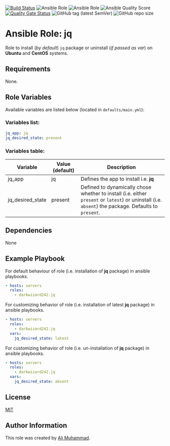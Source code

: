 [![Build Status](https://travis-ci.com/darkwizard242/ansible-role-jq.svg?branch=master)](https://travis-ci.com/darkwizard242/ansible-role-jq) ![Ansible Role](https://img.shields.io/ansible/role/42038?color=dark%20green) ![Ansible Role](https://img.shields.io/ansible/role/d/42038?color=dark&style=flat-square) ![Ansible Quality Score](https://img.shields.io/ansible/quality/42038?label=ansible%20quality%20score) [![Quality Gate Status](https://sonarcloud.io/api/project_badges/measure?project=ansible-role-jq&metric=alert_status)](https://sonarcloud.io/dashboard?id=ansible-role-jq) ![GitHub tag (latest SemVer)](https://img.shields.io/github/tag/darkwizard242/ansible-role-jq?label=release) ![GitHub repo size](https://img.shields.io/github/repo-size/darkwizard242/ansible-role-jq?color=orange&style=flat-square)

# Ansible Role: jq

Role to install (_by default_) `jq` package or uninstall (_if passed as var_) on **Ubuntu** and **CentOS** systems.

## Requirements

None.

## Role Variables

Available variables are listed below (located in `defaults/main.yml`):

### Variables list:

```yaml
jq_app: jq
jq_desired_state: present
```

### Variables table:

Variable         | Value (default) | Description
---------------- | --------------- | ----------------------------------------------------------------------------------------------------------------------------------------------------
jq_app           | jq              | Defines the app to install i.e. **jq**
jq_desired_state | present         | Defined to dynamically chose whether to install (i.e. either `present` or `latest`) or uninstall (i.e. `absent`) the package. Defaults to `present`.

## Dependencies

None

## Example Playbook

For default behaviour of role (i.e. installation of **jq** package) in ansible playbooks.

```yaml
- hosts: servers
  roles:
    - darkwizard242.jq
```

For customizing behavior of role (i.e. installation of latest **jq** package) in ansible playbooks.

```yaml
- hosts: servers
  roles:
    - darkwizard242.jq
  vars:
    jq_desired_state: latest
```

For customizing behavior of role (i.e. un-installation of **jq** package) in ansible playbooks.

```yaml
- hosts: servers
  roles:
    - darkwizard242.jq
  vars:
    jq_desired_state: absent
```

## License

[MIT](https://github.com/darkwizard242/ansible-role-jq/blob/master/LICENSE)

## Author Information

This role was created by [Ali Muhammad](https://www.linkedin.com/in/ali-muhammad-759791130/).
